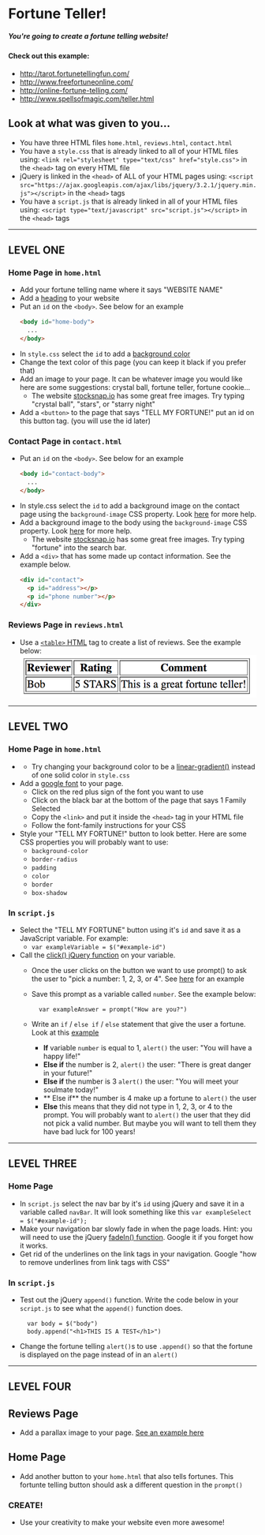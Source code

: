 # Fortune Teller!

##### You're going to create a fortune telling website!

#### Check out this example:
* http://tarot.fortunetellingfun.com/
* http://www.freefortuneonline.com/
* http://online-fortune-telling.com/
* http://www.spellsofmagic.com/teller.html

## Look at what was given to you...
* You have three HTML files `home.html`, `reviews.html`, `contact.html`
* You have a `style.css` that is already linked to all of your HTML files using: `<link rel="stylesheet" type="text/css" href="style.css">` in the `<head>` tag on every HTML file
* jQuery is linked in the `<head>` of ALL of your HTML pages using: `<script src="https://ajax.googleapis.com/ajax/libs/jquery/3.2.1/jquery.min.js"></script>` in the `<head>` tags
* You have a `script.js` that is already linked in all of your HTML files using: `<script type="text/javascript" src="script.js"></script>` in the `<head>` tags

_____________________________________________________________________________ 
## LEVEL ONE

### Home Page in `home.html`
* Add your fortune telling name where it says "WEBSITE NAME"
* Add a [heading](https://www.w3schools.com/html/html_headings.asp) to your website
* Put an `id` on the `<body>`. See below for an example
  ``` HTML
  <body id="home-body">
    ...
  </body>
  ```
* In `style.css` select the `id` to add a [background color](https://www.w3schools.com/cssref/pr_background-color.asp)
* Change the text color of this page (you can keep it black if you prefer that)
* Add an image to your page. It can be whatever image you would like here are some suggestions: crystal ball, fortune teller, fortune cookie...
  * The website [stocksnap.io](https://stocksnap.io/) has some great free images. Try typing "crystal ball", "stars", or "starry night"
* Add a `<button>` to the page that says "TELL MY FORTUNE!" put an id on this button tag. (you will use the id later)

### Contact Page in `contact.html`
* Put an `id` on the `<body>`. See below for an example
  ``` HTML
  <body id="contact-body">
    ...
  </body>
  ```
* In style.css select the `id` to add a background image on the contact page using the `background-image` CSS property. Look [here](https://css-tricks.com/perfect-full-page-background-image/) for more help. 
* Add a background image to the body using the `background-image` CSS property. Look [here](https://css-tricks.com/perfect-full-page-background-image/) for more help. 
  * The website [stocksnap.io](https://stocksnap.io/) has some great free images. Try typing "fortune" into the search bar.
* Add a `<div>` that has some made up contact information. See the example below.
  ``` HTML
  <div id="contact">
    <p id="address"></p>
    <p id="phone number"></p>
  </div>
  ```

### Reviews Page in `reviews.html`
* Use a [`<table>` HTML](https://www.w3schools.com/html/html_tables.asp) tag to create a list of reviews. See the example below:
  ![example table](images/example-table.png)

_____________________________________________________________________________
## LEVEL TWO

### Home Page in `home.html`
* * Try changing your background color to be a [linear-gradient()](https://developer.mozilla.org/en-US/docs/Web/CSS/linear-gradient) instead of one solid color in `style.css`
* Add a [google font](https://fonts.google.com/) to your page.
  * Click on the red plus sign of the font you want to use
  * Click on the black bar at the bottom of the page that says 1 Family Selected
  * Copy the `<link>` and put it inside the `<head>` tag in your HTML file
  * Follow the font-family instructions for your CSS
* Style your "TELL MY FORTUNE!" button to look better. Here are some CSS properties you will probably want to use:
  * `background-color`
  * `border-radius`
  * `padding`
  * `color`
  * `border`
  * `box-shadow`


### In `script.js`
* Select the "TELL MY FORTUNE" button using it's `id` and save it as a JavaScript variable. For example:
  * ``` var exampleVariable = $("#example-id") ```
* Call the [click() jQuery function](https://api.jquery.com/click/) on your variable. 
  * Once the user clicks on the button we want to use prompt() to ask the user to "pick a number: 1, 2, 3, or 4". See [here](https://www.w3schools.com/jsref/met_win_prompt.asp) for an example
  * Save this prompt as a variable called `number`. See the example below:
    ```
      var exampleAnswer = prompt("How are you?")
    ```
    
  * Write an `if` / `else if` / `else` statement that give the user a fortune. Look at this [example](https://www.w3schools.com/js/js_if_else.asp)
    * **If** variable `number` is equal to 1, `alert()` the user: "You will have a happy life!"
    * **Else if** the number is 2, `alert()` the user: "There is great danger in your future!"
    * **Else if** the number is 3 `alert()` the user: "You will meet your soulmate today!"
    * ** Else if** the number is 4 make up a fortune to  `alert()` the user
    * **Else** this means that they did not type in 1, 2, 3, or 4 to the prompt. You will probably want to `alert()` the user that they did not pick a valid number. But maybe you will want to tell them they have bad luck for 100 years!

_____________________________________________________________________________
## LEVEL THREE

### Home Page
* In `script.js` select the nav bar by it's `id` using jQuery and save it in a variable called `navBar`. It will look something like this 
  ` var exampleSelect = $("#example-id"); `
* Make your navigation bar slowly fade in when the page loads. Hint: you will need to use the jQuery [fadeIn() function](http://api.jquery.com/fadein/). Google it if you forget how it works.
* Get rid of the underlines on the link tags in your navigation. Google "how to remove underlines from link tags with CSS"


### In `script.js`
* Test out the jQuery `append()` function. Write the code below in your `script.js` to see what the `append()` function does.
  ``` 
    var body = $("body")
    body.append("<h1>THIS IS A TEST</h1>")
  ```
* Change the fortune telling `alert()`s to use `.append()` so that the fortune is displayed on the page instead of in an `alert()`

_____________________________________________________________________________
## LEVEL FOUR

## Reviews Page
* Add a parallax image to your page. [See an example here](https://www.w3schools.com/howto/howto_css_parallax.asp)

## Home Page
* Add another button to your `home.html` that also tells fortunes. This fortunte telling button should ask a different question in the `prompt()`

### CREATE!
* Use your creativity to make your website even more awesome!





